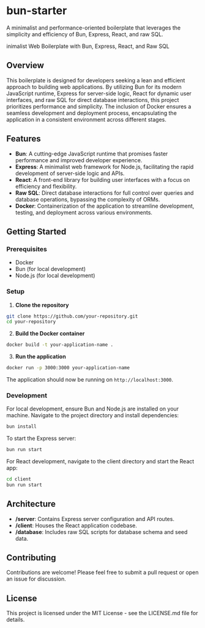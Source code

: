 # bun-starter
A minimalist and performance-oriented boilerplate that leverages the simplicity and efficiency of Bun, Express, React, and raw SQL.

inimalist Web Boilerplate with Bun, Express, React, and Raw SQL

## Overview

This boilerplate is designed for developers seeking a lean and efficient approach to building web applications. By utilizing Bun for its modern JavaScript runtime, Express for server-side logic, React for dynamic user interfaces, and raw SQL for direct database interactions, this project prioritizes performance and simplicity. The inclusion of Docker ensures a seamless development and deployment process, encapsulating the application in a consistent environment across different stages.

## Features

- **Bun**: A cutting-edge JavaScript runtime that promises faster performance and improved developer experience.
- **Express**: A minimalist web framework for Node.js, facilitating the rapid development of server-side logic and APIs.
- **React**: A front-end library for building user interfaces with a focus on efficiency and flexibility.
- **Raw SQL**: Direct database interactions for full control over queries and database operations, bypassing the complexity of ORMs.
- **Docker**: Containerization of the application to streamline development, testing, and deployment across various environments.

## Getting Started

### Prerequisites

- Docker
- Bun (for local development)
- Node.js (for local development)

### Setup

1. **Clone the repository**

```bash
git clone https://github.com/your-repository.git
cd your-repository
```

2. **Build the Docker container**

```bash
docker build -t your-application-name .
```

3. **Run the application**

```bash
docker run -p 3000:3000 your-application-name
```

The application should now be running on `http://localhost:3000`.

### Development

For local development, ensure Bun and Node.js are installed on your machine. Navigate to the project directory and install dependencies:

```bash
bun install
```

To start the Express server:

```bash
bun run start
```

For React development, navigate to the client directory and start the React app:

```bash
cd client
bun run start
```

## Architecture

- **/server**: Contains Express server configuration and API routes.
- **/client**: Houses the React application codebase.
- **/database**: Includes raw SQL scripts for database schema and seed data.

## Contributing

Contributions are welcome! Please feel free to submit a pull request or open an issue for discussion.

## License

This project is licensed under the MIT License - see the LICENSE.md file for details.

